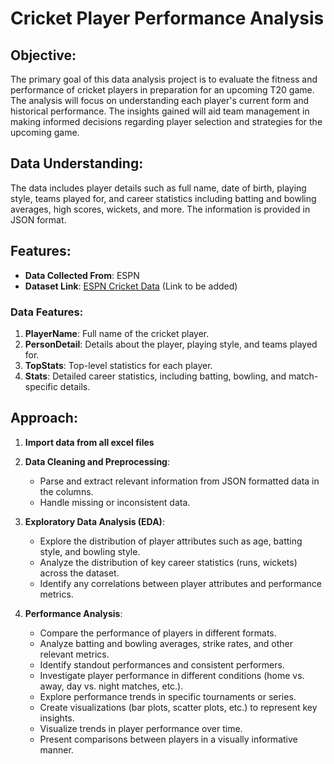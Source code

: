 # Cricket Player Performance Analysis

## Objective:
The primary goal of this data analysis project is to evaluate the fitness and performance of cricket players in preparation for an upcoming T20 game. The analysis will focus on understanding each player's current form and historical performance. The insights gained will aid team management in making informed decisions regarding player selection and strategies for the upcoming game.

## Data Understanding:
The data includes player details such as full name, date of birth, playing style, teams played for, and career statistics including batting and bowling averages, high scores, wickets, and more. The information is provided in JSON format.

## Features:
- **Data Collected From**: ESPN
- **Dataset Link**: [ESPN Cricket Data](#) (Link to be added)

### Data Features:
1. **PlayerName**: Full name of the cricket player.
2. **PersonDetail**: Details about the player, playing style, and teams played for.
3. **TopStats**: Top-level statistics for each player.
4. **Stats**: Detailed career statistics, including batting, bowling, and match-specific details.

## Approach:
1. **Import data from all excel files**
2. **Data Cleaning and Preprocessing**:
   - Parse and extract relevant information from JSON formatted data in the columns.
   - Handle missing or inconsistent data.

3. **Exploratory Data Analysis (EDA)**:
   - Explore the distribution of player attributes such as age, batting style, and bowling style.
   - Analyze the distribution of key career statistics (runs, wickets) across the dataset.
   - Identify any correlations between player attributes and performance metrics.

4. **Performance Analysis**:
   - Compare the performance of players in different formats.
   - Analyze batting and bowling averages, strike rates, and other relevant metrics.
   - Identify standout performances and consistent performers.
   - Investigate player performance in different conditions (home vs. away, day vs. night matches, etc.).
   - Explore performance trends in specific tournaments or series.
   - Create visualizations (bar plots, scatter plots, etc.) to represent key insights.
   - Visualize trends in player performance over time.
   - Present comparisons between players in a visually informative manner.
